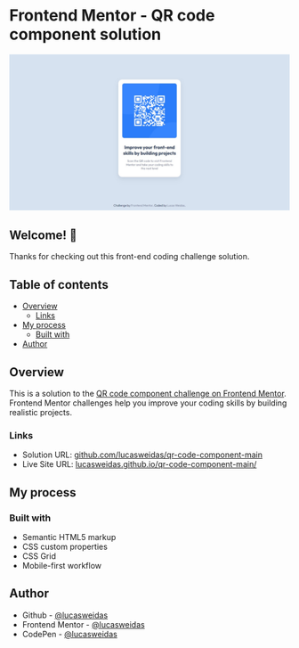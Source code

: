 # Frontend Mentor - QR code component solution

![Preview for the QR code component coding challenge](./preview/desktop-preview.jpg)

## Welcome! 👋

Thanks for checking out this front-end coding challenge solution.

## Table of contents
- [Overview](#overview)
  - [Links](#links)
- [My process](#my-process)
  - [Built with](#built-with)
- [Author](#author)

## Overview

This is a solution to the [QR code component challenge on Frontend Mentor](https://www.frontendmentor.io/challenges/qr-code-component-iux_sIO_H). Frontend Mentor challenges help you improve your coding skills by building realistic projects.

### Links

- Solution URL: [github.com/lucasweidas/qr-code-component-main](https://github.com/lucasweidas/qr-code-component-main)
- Live Site URL: [lucasweidas.github.io/qr-code-component-main/](https://lucasweidas.github.io/qr-code-component-main/)

## My process

### Built with

- Semantic HTML5 markup
- CSS custom properties
- CSS Grid
- Mobile-first workflow

## Author

- Github - [@lucasweidas](https://github.com/LucasWeidas)
- Frontend Mentor - [@lucasweidas](https://www.frontendmentor.io/profile/lucasweidas)
- CodePen - [@lucasweidas](https://codepen.io/lucasweidas)
